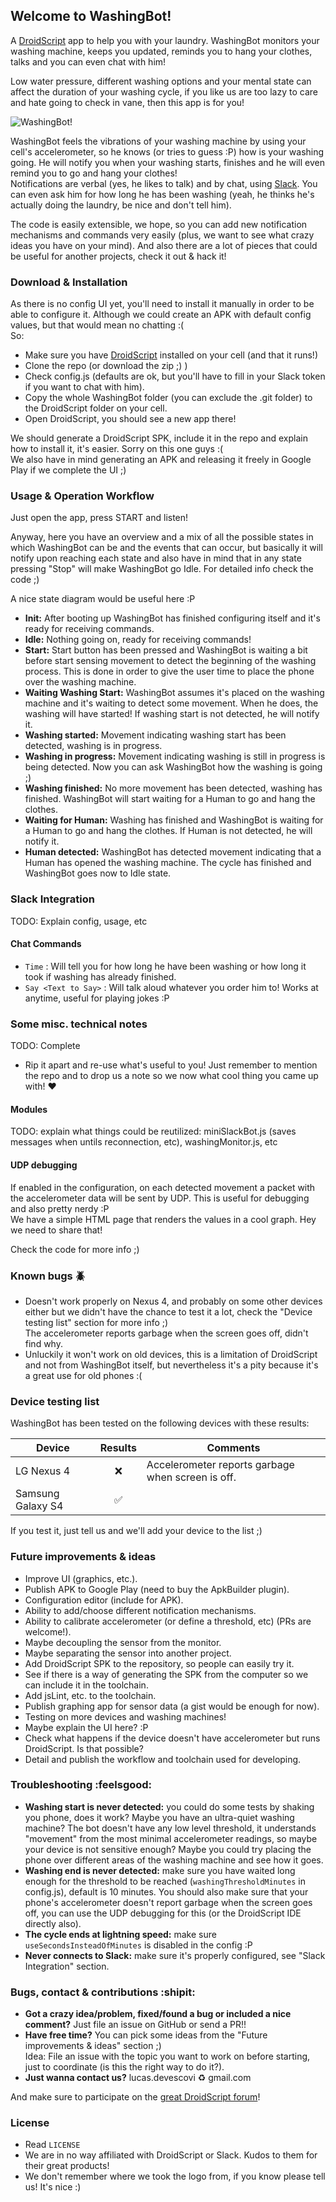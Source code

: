 Welcome to WashingBot!
----------------------

A [DroidScript](https://play.google.com/store/apps/details?id=com.smartphoneremote.androidscriptfree) app to help you with your laundry. WashingBot monitors your washing machine, keeps you updated, reminds you to hang your clothes, talks and you can even chat with him!

Low water pressure, different washing options and your mental state can affect the duration of your washing cycle, if you like us are too lazy to care and hate going to check in vane, then this app is for you!

![WashingBot!](https://github.com/MetalBunker/WashingBot/blob/master/Img/WashingBot.png)
  
WashingBot feels the vibrations of your washing machine by using your cell's accelerometer, so he knows (or tries to guess :P) how is your washing going. He will notify you when your washing starts, finishes and he will even remind you to go and hang your clothes!  
Notifications are verbal (yes, he likes to talk) and by chat, using [Slack](https://slack.com/). You can even ask him for how long he has been washing (yeah, he thinks he's actually doing the laundry, be nice and don't tell him).

The code is easily extensible, we hope, so you can add new notification mechanisms and commands very easily (plus, we want to see what crazy ideas you have on your mind). And also there are a lot of pieces that could be useful for another projects, check it out & hack it! 

### Download & Installation

As there is no config UI yet, you'll need to install it manually in order to be able to configure it. Although we could create an APK with default config values, but that would mean no chatting :(  
So: 

- Make sure you have [DroidScript](https://play.google.com/store/apps/details?id=com.smartphoneremote.androidscriptfree) installed on your cell (and that it runs!)
- Clone the repo (or download the zip ;) )
- Check config.js (defaults are ok, but you'll have to fill in your Slack token if you want to chat with him).
- Copy the whole WashingBot folder (you can exclude the .git folder) to the DroidScript folder on your cell.
- Open DroidScript, you should see a new app there!

We should generate a DroidScript SPK, include it in the repo and explain how to install it, it's easier. Sorry on this one guys :(  
We also have in mind generating an APK and releasing it freely in Google Play if we complete the UI ;) 

### Usage & Operation Workflow

Just open the app, press START and listen!

Anyway, here you have an overview and a mix of all the possible states in which WashingBot can be and the events that can occur, but basically it will notify upon reaching each state and also have in mind that in any state pressing "Stop" will make WashingBot go Idle. For detailed info check the code ;)  

A nice state diagram would be useful here :P

- **Init:** After booting up WashingBot has finished configuring itself and it's ready for receiving commands.
- **Idle:** Nothing going on, ready for receiving commands!
- **Start:** Start button has been pressed and WashingBot is waiting a bit before start sensing movement to detect the beginning of the washing process. This is done in order to give the user time to place the phone over the washing machine.
- **Waiting Washing Start:** WashingBot assumes it's placed on the washing machine and it's waiting to detect some movement. When he does, the washing will have started! If washing start is not detected, he will notify it.
- **Washing started:** Movement indicating washing start has been detected, washing is in progress.
- **Washing in progress:** Movement indicating washing is still in progress is being detected. Now you can ask WashingBot how the washing is going ;)
- **Washing finished:** No more movement has been detected, washing has finished. WashingBot will start waiting for a Human to go and hang the clothes.
- **Waiting for Human:** Washing has finished and WashingBot is waiting for a Human to go and hang the clothes. If Human is not detected, he will notify it.
- **Human detected:** WashingBot has detected movement indicating that a Human has opened the washing machine. The cycle has finished and WashingBot goes now to Idle state.

### Slack Integration

TODO: Explain config, usage, etc

#### Chat Commands

- `Time` : Will tell you for how long he have been washing or how long it took if washing has already finished.
- `Say <Text to Say>` : Will talk aloud whatever you order him to! Works at anytime, useful for playing jokes :P

### Some misc. technical notes

TODO: Complete

- Rip it apart and re-use what's useful to you! Just remember to mention the repo and to drop us a note so we now what cool thing you came up with! :heart:

#### Modules

TODO: explain what things could be reutilized: miniSlackBot.js (saves messages when untils reconnection, etc), washingMonitor.js, etc

#### UDP debugging

If enabled in the configuration, on each detected movement a packet with the accelerometer data will be sent by UDP. This is useful for debugging and also pretty nerdy :P  
We have a simple HTML page that renders the values in a cool graph. Hey we need to share that!

Check the code for more info ;) 

### Known bugs :beetle:

- Doesn't work properly on Nexus 4, and probably on some other devices either but we didn't have the chance to test it a lot, check the "Device testing list" section for more info ;)  
The accelerometer reports garbage when the screen goes off, didn't find why.
- Unluckily it won't work on old devices, this is a limitation of DroidScript and not from WashingBot itself, but nevertheless it's a pity because it's a great use for old phones :(

### Device testing list

WashingBot has been tested on the following devices with these results:

| Device | Results | Comments |
|--------|:---------:|----------|
|LG Nexus 4 | :x: | Accelerometer reports garbage when screen is off.
|Samsung Galaxy S4 | :white_check_mark: ||

If you test it, just tell us and we'll add your device to the list ;)
  
### Future improvements & ideas

- Improve UI (graphics, etc.).
- Publish APK to Google Play (need to buy the ApkBuilder plugin).
- Configuration editor (include for APK).
- Ability to add/choose different notification mechanisms.
- Ability to calibrate accelerometer (or define a threshold, etc) (PRs are welcome!).
- Maybe decoupling the sensor from the monitor.
- Maybe separating the sensor into another project.
- Add DroidScript SPK to the repository, so people can easily try it.
- See if there is a way of generating the SPK from the computer so we can include it in the toolchain. 
- Add jsLint, etc. to the toolchain.
- Publish graphing app for sensor data (a gist would be enough for now).
- Testing on more devices and washing machines!
- Maybe explain the UI here? :P
- Check what happens if the device doesn't have accelerometer but runs DroidScript. Is that possible?
- Detail and publish the workflow and toolchain used for developing.

### Troubleshooting :feelsgood:

- **Washing start is never detected:** you could do some tests by shaking you phone, does it work? Maybe you have an ultra-quiet washing machine? The bot doesn't have any low level threshold, it understands "movement" from the most minimal accelerometer readings, so maybe your device is not sensitive enough? Maybe you could try placing the phone over different areas of the washing machine and see how it goes.
- **Washing end is never detected:** make sure you have waited long enough for the threshold to be reached (`washingThresholdMinutes` in config.js), default is 10 minutes. You should also make sure that your phone's accelerometer doesn't report garbage when the screen goes off, you can use the UDP debugging for this (or the DroidScript IDE directly also).
- **The cycle ends at lightning speed:** make sure `useSecondsInsteadOfMinutes` is disabled in the config :P
- **Never connects to Slack:** make sure it's properly configured, see "Slack Integration" section.

### Bugs, contact & contributions :shipit:

- **Got a crazy idea/problem, fixed/found a bug or included a nice comment?** Just file an issue on GitHub or send a PR!!
- **Have free time?** You can pick some ideas from the "Future improvements & ideas" section ;)  
Idea: File an issue with the topic you want to work on before starting, just to coordinate (is this the right way to do it?).
- **Just wanna contact us?** lucas.devescovi :recycle: gmail.com 

And make sure to participate on the [great DroidScript forum](https://groups.google.com/forum/#!forum/androidscript)!

### License

- Read `LICENSE`
- We are in no way affiliated with DroidScript or Slack. Kudos to them for their great products!
- We don't remember where we took the logo from, if you know please tell us! It's nice :)


